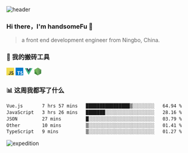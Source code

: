 ![header](https://raw.githubusercontent.com/fzq1998/fzq1998/master/header.png)

### Hi there，I'm handsomeFu 👋

> a front end development engineer from Ningbo, China.

### 🔧 我的搬砖工具
<code><img height="20" src="https://raw.githubusercontent.com/github/explore/80688e429a7d4ef2fca1e82350fe8e3517d3494d/topics/javascript/javascript.png" alt="javascript"></code>
<code><img height="20" src="https://raw.githubusercontent.com/github/explore/80688e429a7d4ef2fca1e82350fe8e3517d3494d/topics/typescript/typescript.png" alt="typescript"></code>
<code><img height="20" src="https://raw.githubusercontent.com/github/explore/80688e429a7d4ef2fca1e82350fe8e3517d3494d/topics/vue/vue.png" alt="vue"></code>
<code><img height="20" src="https://raw.githubusercontent.com/github/explore/80688e429a7d4ef2fca1e82350fe8e3517d3494d/topics/nodejs/nodejs.png" alt="nodejs"></code>



### 📊 这周我都写了什么
<!--START_SECTION:waka-->

```txt
Vue.js       7 hrs 57 mins   ████████████████▒░░░░░░░░   64.94 %
JavaScript   3 hrs 26 mins   ███████░░░░░░░░░░░░░░░░░░   28.16 %
JSON         27 mins         █░░░░░░░░░░░░░░░░░░░░░░░░   03.79 %
Other        10 mins         ▒░░░░░░░░░░░░░░░░░░░░░░░░   01.41 %
TypeScript   9 mins          ▒░░░░░░░░░░░░░░░░░░░░░░░░   01.27 %
```

<!--END_SECTION:waka-->


![expedition](https://raw.githubusercontent.com/fzq1998/fzq1998/master/expedition.gif)

